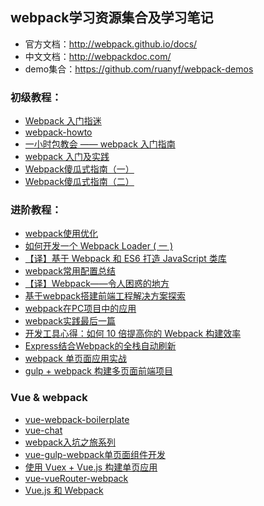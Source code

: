 ## webpack学习资源集合及学习笔记

* 官方文档：http://webpack.github.io/docs/
* 中文文档：http://webpackdoc.com/
* demo集合：https://github.com/ruanyf/webpack-demos

### 初级教程：
- [Webpack 入门指迷](http://segmentfault.com/a/1190000002551952)
- [webpack-howto](https://github.com/petehunt/webpack-howto)
- [一小时包教会 —— webpack 入门指南](http://www.cnblogs.com/vajoy/p/4650467.html)
- [webpack 入门及实践](http://www.w3ctech.com//topic/1557)
- [Webpack傻瓜式指南（一）](https://zhuanlan.zhihu.com/p/20367175)
- [Webpack傻瓜式指南（二）](https://zhuanlan.zhihu.com/p/20397902)

### 进阶教程：
- [webpack使用优化](http://web.jobbole.com/84847/)
- [如何开发一个 Webpack Loader ( 一 )](http://www.alloyteam.com/2016/01/webpack-loader-1/)
- [【译】基于 Webpack 和 ES6 打造 JavaScript 类库](https://github.com/cssmagic/blog/issues/56)
- [webpack常用配置总结](http://www.h-simon.com/42/)
- [【译】Webpack——令人困惑的地方](https://github.com/chemdemo/chemdemo.github.io/issues/13)
- [基于webpack搭建前端工程解决方案探索](https://github.com/chemdemo/chemdemo.github.io/issues/10)
- [webpack在PC项目中的应用](https://github.com/icepy/none-writing/issues/25)
- [webpack实践最后一篇](https://github.com/icepy/none-writing/issues/34)
- [开发工具心得：如何 10 倍提高你的 Webpack 构建效率](https://segmentfault.com/a/1190000005770042)
- [Express结合Webpack的全栈自动刷新](http://acgtofe.com/posts/2016/02/full-live-reload-for-express-with-webpack)
- [webpack 单页面应用实战](https://segmentfault.com/a/1190000005866410)
- [gulp + webpack 构建多页面前端项目](https://segmentfault.com/a/1190000003969465)

### Vue & webpack
- [vue-webpack-boilerplate](https://github.com/vuejs-templates/webpack)
- [vue-chat](https://github.com/Coffcer/vue-chat)
- [webpack入坑之旅系列](http://guowenfh.github.io/2016/03/24/vue-webpack-01-base/)
- [vue-gulp-webpack单页面组件开发](https://github.com/JsAaron/vue-analysis)
- [使用 Vuex + Vue.js 构建单页应用 ](https://segmentfault.com/a/1190000005891026)
- [vue-vueRouter-webpack](https://github.com/vingojw/vue-vueRouter-webpack)
- [Vue.js 和 Webpack](http://div.io/topic/1343?page=1#5517)
